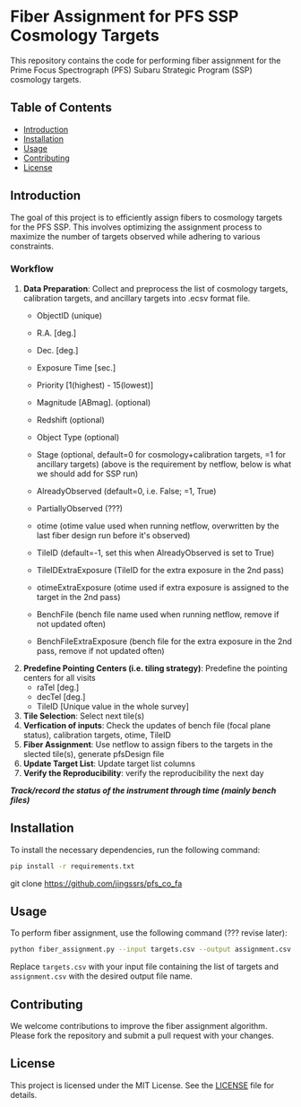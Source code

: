 # Fiber Assignment for PFS SSP Cosmology Targets

This repository contains the code for performing fiber assignment for the Prime Focus Spectrograph (PFS) Subaru Strategic Program (SSP) cosmology targets.

## Table of Contents
- [Introduction](#introduction)
- [Installation](#installation)
- [Usage](#usage)
- [Contributing](#contributing)
- [License](#license)

## Introduction
The goal of this project is to efficiently assign fibers to cosmology targets for the PFS SSP. This involves optimizing the assignment process to maximize the number of targets observed while adhering to various constraints.

### Workflow
1. **Data Preparation**: Collect and preprocess the list of cosmology targets, calibration targets, and ancillary targets into .ecsv format file.
   + ObjectID (unique)
   + R.A. [deg.]
   + Dec. [deg.]
   + Exposure Time [sec.]
   + Priority [1(highest) - 15(lowest)]
   + Magnitude [ABmag]. (optional)
   + Redshift (optional)
   + Object Type (optional)
   + Stage (optional, default=0 for cosmology+calibration targets, =1 for ancillary targets)
     (above is the requirement by netflow, below is what we should add for SSP run)
   + AlreadyObserved (default=0, i.e. False; =1, True)
   + PartiallyObserved (???)
   + otime (otime value used when running netflow, overwritten by the last fiber design run before it's observed)
   + TileID (default=-1, set this when AlreadyObserved is set to True)
     
   + TileIDExtraExposure (TileID for the extra exposure in the 2nd pass)
   + otimeExtraExposure (otime used if extra exposure is assigned to the target in the 2nd pass)
   + BenchFile (bench file name used when running netflow, remove if not updated often)
   + BenchFileExtraExposure (bench file for the extra exposure in the 2nd pass, remove if not updated often)
2. **Predefine Pointing Centers (i.e. tiling strategy)**: Predefine the pointing centers for all visits
   + raTel [deg.]
   + decTel [deg.]
   + TileID [Unique value in the whole survey]
6. **Tile Selection**: Select next tile(s) 
5. **Verfication of inputs**: Check the updates of bench file (focal plane status), calibration targets, otime, TileID
7. **Fiber Assignment**: Use netflow to assign fibers to the targets in the slected tile(s), generate pfsDesign file 
8. **Update Target List**: Update target list columns 
9. **Verify the Reproducibility**: verify the reproducibility the next day

***Track/record the status of the instrument through time (mainly bench files)***

## Installation
To install the necessary dependencies, run the following command:
```bash
pip install -r requirements.txt
```

git clone https://github.com/jingssrs/pfs_co_fa

## Usage
To perform fiber assignment, use the following command (??? revise later):
```bash
python fiber_assignment.py --input targets.csv --output assignment.csv
```
Replace `targets.csv` with your input file containing the list of targets and `assignment.csv` with the desired output file name.

## Contributing
We welcome contributions to improve the fiber assignment algorithm. Please fork the repository and submit a pull request with your changes.

## License
This project is licensed under the MIT License. See the [LICENSE](LICENSE) file for details.
